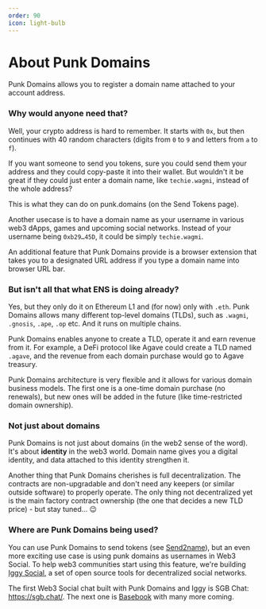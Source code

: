 ```yaml
---
order: 90
icon: light-bulb
---
```


# About Punk Domains

Punk Domains allows you to register a domain name attached to your account address.

### Why would anyone need that?

Well, your crypto address is hard to remember. It starts with `0x`, but then continues with 40 random characters (digits from `0` to `9` and letters from `a` to `f`).

If you want someone to send you tokens, sure you could send them your address and they could copy-paste it into their wallet. But wouldn't it be great if they could just enter a domain name, like `techie.wagmi`, instead of the whole address?

This is what they can do on punk.domains (on the Send Tokens page).

Another usecase is to have a domain name as your username in various web3 dApps, games and upcoming social networks. Instead of your username being `0xb29…45D`, it could be simply `techie.wagmi`.

An additional feature that Punk Domains provide is a browser extension that takes you to a designated URL address if you type a domain name into browser URL bar.

### But isn't all that what ENS is doing already?

Yes, but they only do it on Ethereum L1 and (for now) only with `.eth`. Punk Domains allows many different top-level domains (TLDs), such as `.wagmi`, `.gnosis`, `.ape`, `.op` etc. And it runs on multiple chains.

Punk Domains enables anyone to create a TLD, operate it and earn revenue from it. For example, a DeFi protocol like Agave could create a TLD named `.agave`, and the revenue from each domain purchase would go to Agave treasury.

Punk Domains architecture is very flexible and it allows for various domain business models. The first one is a one-time domain purchase (no renewals), but new ones will be added in the future (like time-restricted domain ownership).

### Not just about domains

Punk Domains is not just about domains (in the web2 sense of the word). It's about **identity** in the web3 world. Domain name gives you a digital identity, and data attached to this identity strengthen it.

Another thing that Punk Domains cherishes is full decentralization. The contracts are non-upgradable and don't need any keepers (or similar outside software) to properly operate. The only thing not decentralized yet is the main factory contract ownership (the one that decides a new TLD price) - but stay tuned... 😉

### Where are Punk Domains being used?

You can use Punk Domains to send tokens (see [Send2name](https://send2.name)), but an even more exciting use case is using punk domains as usernames in Web3 Social. To help web3 communities start using this feature, we're building [Iggy Social](https://iggy.social), a set of open source tools for decentralized social networks.

The first Web3 Social chat built with Punk Domains and Iggy is SGB Chat: https://sgb.chat/. The next one is [Basebook](https://basebook.xyz/) with many more coming.